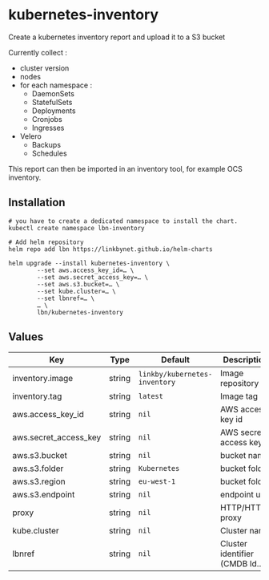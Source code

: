 # kubernetes-inventory

Create a kubernetes inventory report and upload it to a S3 bucket

Currently collect :

- cluster version
- nodes
- for each namespace :
  - DaemonSets
  - StatefulSets
  - Deployments
  - Cronjobs
  - Ingresses
- Velero
  - Backups
  - Schedules

This report can then be imported in an inventory tool, for example OCS inventory.


## Installation

```
# you have to create a dedicated namespace to install the chart.
kubectl create namespace lbn-inventory

# Add helm repository
helm repo add lbn https://linkbynet.github.io/helm-charts

helm upgrade --install kubernetes-inventory \
        --set aws.access_key_id=… \
        --set aws.secret_access_key=… \
        --set aws.s3.bucket=… \
        --set kube.cluster=… \
        --set lbnref=… \
        … \ 
        lbn/kubernetes-inventory
```

## Values

| Key | Type | Default | Description |
|-----|------|---------|-------------|
| inventory.image | string | `linkby/kubernetes-inventory` | Image repository |
| inventory.tag   | string | `latest` | Image tag |
| aws.access_key_id | string | `nil` | AWS access key id |
| aws.secret_access_key | string | `nil` | AWS secret access key |
| aws.s3.bucket | string | `nil` | bucket name |
| aws.s3.folder | string | `Kubernetes` | bucket folder |
| aws.s3.region | string | `eu-west-1` | bucket folder |
| aws.s3.endpoint | string | `nil` | endpoint url |
| proxy | string | `nil` | HTTP/HTTPS proxy |
| kube.cluster | string | `nil` | Cluster name |
| lbnref | string | `nil` | Cluster identifier (CMDB Id…) |
